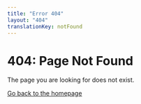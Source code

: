 ```yaml
---
title: "Error 404"
layout: "404"
translationKey: notFound
---
```


<h1>404: Page Not Found</h1>
<p>The page you are looking for does not exist.</p>
<a href="{{ "/" | relURL }}">Go back to the homepage</a>
